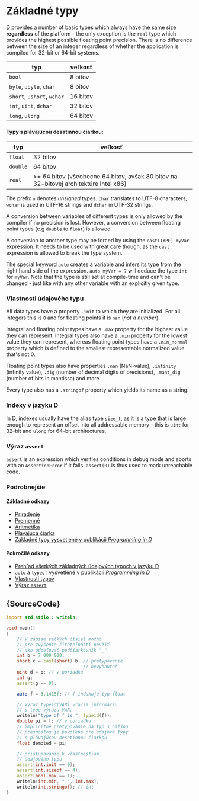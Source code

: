 # Základné typy

D provides a number of basic types which always have the same
size **regardless** of the platform - the only exception
is the `real` type which provides the highest possible floating point
precision. There is no difference
between the size of an integer regardless of whether the application
is compiled for 32-bit or 64-bit systems.

| typ                           | veľkosť
|-------------------------------|------------
|`bool`                         | 8 bitov
|`byte`, `ubyte`, `char`        | 8 bitov
|`short`, `ushort`, `wchar`     | 16 bitov
|`int`, `uint`, `dchar`         | 32 bitov
|`long`, `ulong`                | 64 bitov

#### Typy s plávajúcou desatinnou čiarkou:

| typ     | veľkosť
|---------|--------------------------------------------------
|`float`  | 32 bitov
|`double` | 64 bitov
|`real`   | >= 64 bitov (všeobecne 64 bitov, avšak 80 bitov na 32-bitovej architektúre Intel x86)

The prefix `u` denotes *unsigned* types. `char` translates to
UTF-8 characters, `wchar` is used in UTF-16 strings and `dchar`
in UTF-32 strings.

A conversion between variables of different types is only
allowed by the compiler if no precision is lost. However,
a conversion between floating point types
(e.g `double` to `float`) is allowed.

A conversion to another type may be forced by using the
`cast(TYPE) myVar` expression. It needs to be used with great care though,
as the `cast` expression is allowed to break the type system.

The special keyword `auto` creates a variable and infers its
type from the right hand side of the expression. `auto myVar = 7`
will deduce the type `int` for `myVar`. Note that the type is still
set at compile-time and can't be changed - just like with any other
variable with an explicitly given type.

### Vlastnosti údajového typu

All data types have a property `.init` to which they are initialized.
For all integers this is `0` and for floating points it is `nan` (*not a number*).

Integral and floating point types have a `.max` property for the highest value
they can represent. Integral types also have a `.min` property for the lowest value
they can represent, whereas floating point types have a `.min_normal` property
which is defined to the smallest representable normalized value that's not 0.

Floating point types also have properties `.nan` (NaN-value), `.infinity`
(infinity value), `.dig` (number of decimal digits of precisions), `.mant_dig`
(number of bits in mantissa) and more.

Every type also has a `.stringof` property which yields its name as a string.

### Indexy v jazyku D

In D, indexes usually have the alias type `size_t`, as it is a type that
is large enough to represent an offset into all addressable memory - this is
`uint` for 32-bit and `ulong` for 64-bit architectures.

### Výraz `assert`

`assert` is an expression which verifies conditions in debug mode and aborts
with an `AssertionError` if it fails.
`assert(0)` is thus used to mark unreachable code.

### Podrobnejšie

#### Základné odkazy

- [Priradenie](http://ddili.org/ders/d.en/assignment.html)
- [Premenné](http://ddili.org/ders/d.en/variables.html)
- [Aritmetika](http://ddili.org/ders/d.en/arithmetic.html)
- [Plávajúca čiarka](http://ddili.org/ders/d.en/floating_point.html)
- [Základné typy vysvetlené v publikácii _Programming in D_](http://ddili.org/ders/d.en/types.html)

#### Pokročilé odkazy

- [Prehľad všetkých základných údajových typoch v jazyku D](https://dlang.org/spec/type.html)
- [`auto` a `typeof` vysvetlené v publikácii _Programming in D_](http://ddili.org/ders/d.en/auto_and_typeof.html)
- [Vlastnosti typov](https://dlang.org/spec/property.html)
- [Výraz `assert`](https://dlang.org/spec/expression.html#AssertExpression)

## {SourceCode}

```d
import std.stdio : writeln;

void main()
{
    // V zápise veľkých čísiel možno
    // pre zvýšenie čitateľnosti použiť
    // ako oddeľovač podčiarkovník "_".
    int b = 7_000_000;
    short c = cast(short) b; // pretypovanie
                             // nevyhnutné
    uint d = b; // v poriadku
    int g;
    assert(g == 0);

    auto f = 3.1415f; // f indukuje typ float

    // Výraz typeid(VAR) vracia informáciu
    // o type výrazu VAR.
    writeln("type of f is ", typeid(f));
    double pi = f; // v poriadku
    // implicitné pretypovanie na typ s nižšou
    // presnosťou je povolené pre údajové typy
    // s plávajúcou desatinnou čiarkou
    float demoted = pi;

    // pristupovanie k vlastnostiam
    // údajového typu
    assert(int.init == 0);
    assert(int.sizeof == 4);
    assert(bool.max == 1);
    writeln(int.min, " ", int.max);
    writeln(int.stringof); // int
}
```
